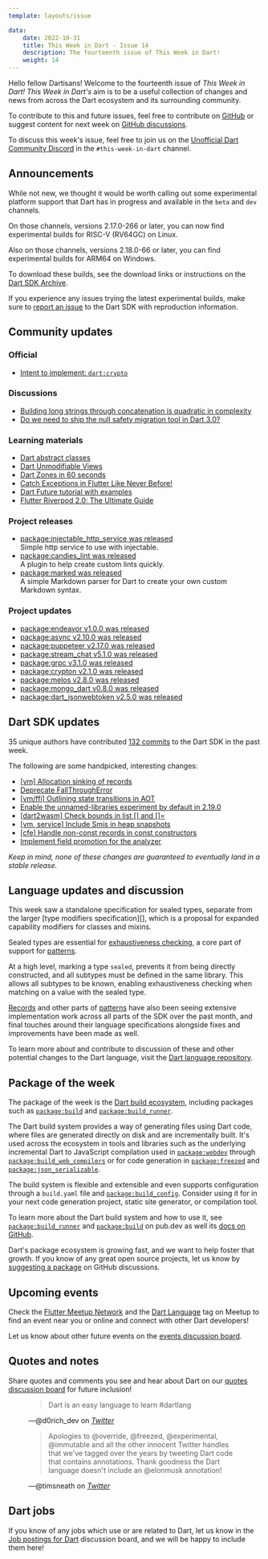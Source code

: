```yaml
---
template: layouts/issue

data:
    date: 2022-10-31
    title: This Week in Dart - Issue 14
    description: The fourteenth issue of This Week in Dart!
    weight: 14
---
```


Hello fellow Dartisans!
Welcome to the fourteenth issue of _This Week in Dart!_
_This Week in Dart's_ aim is to be a useful collection of changes and news
from across the Dart ecosystem and its surrounding community.

To contribute to this and future issues,
feel free to contribute on [GitHub][]
or suggest content for next week on [GitHub discussions][].

To discuss this week's issue,
feel free to join us on the [Unofficial Dart Community Discord][]
in the `#this-week-in-dart` channel.

## Announcements

While not new, we thought it would be worth calling out
some experimental platform support that Dart has in progress
and available in the `beta` and `dev` channels.

On those channels, versions 2.17.0-266 or later,
you can now find experimental builds
for RISC-V (RV64GC) on Linux.

Also on those channels, versions 2.18.0-66 or later,
you can find experimental builds
for ARM64 on Windows.

To download these builds,
see the download links or instructions
on the [Dart SDK Archive](https://dart.dev/get-dart/archive).

If you experience any issues trying the latest experimental builds,
make sure to [report an issue](https://github.com/dart-lang/sdk/issues)
to the Dart SDK with reproduction information.

## Community updates

### Official

- [Intent to implement: `dart:crypto`](https://github.com/dart-lang/sdk/issues/50290)

### Discussions

- [Building long strings through concatenation is quadratic in complexity ](https://github.com/dart-lang/sdk/issues/50304)
- [Do we need to ship the null safety migration tool in Dart 3.0?](https://github.com/dart-lang/sdk/issues/50319)

### Learning materials

- [Dart abstract classes](https://twitter.com/SandroMaglione/status/1586591763837423618)
- [Dart Unmodifiable Views](https://twitter.com/rexthecoder/status/1586115564833230849)
- [Dart Zones in 60 seconds](https://twitter.com/rexthecoder/status/1585003704134299649)
- [Catch Exceptions in Flutter Like Never Before!](https://www.youtube.com/watch?v=noNs58-CmSE)
- [Dart Future tutorial with examples](https://dev.to/tienbku/dart-future-tutorial-with-examples-kpo)
- [Flutter Riverpod 2.0: The Ultimate Guide](https://codewithandrea.com/articles/flutter-state-management-riverpod/)

### Project releases

* [package:injectable_http_service was released](https://pub.dev/packages/injectable_http_service)<br>
  Simple http service to use with injectable.
* [package:candies_lint was released](https://pub.dev/packages/candies_lints)<br>
  A plugin to help create custom lints quickly.
* [package:marked was released](https://pub.dev/packages/marked)<br>
  A simple Markdown parser for Dart to create your own custom Markdown syntax.

### Project updates

- [package:endeavor v1.0.0 was released](https://pub.dev/packages/endeavor/changelog)
- [package:async v2.10.0 was released](https://pub.dev/packages/async/changelog#2100)
- [package:puppeteer v2.17.0 was released](https://pub.dev/packages/puppeteer/changelog#2170)
- [package:stream_chat v5.1.0 was released](https://pub.dev/packages/stream_chat/changelog#510)
- [package:grpc v3.1.0 was released](https://pub.dev/packages/grpc/changelog#310)
- [package:crypton v2.1.0 was released](https://pub.dev/packages/crypton/changelog#210)
- [package:melos v2.8.0 was released](https://pub.dev/packages/melos/changelog#280)
- [package:mongo_dart v0.8.0 was released](https://pub.dev/packages/mongo_dart/changelog#080)
- [package:dart_jsonwebtoken v2.5.0 was released](https://pub.dev/packages/dart_jsonwebtoken/changelog#250)


## Dart SDK updates

35 unique authors have contributed
[132 commits](https://github.com/dart-lang/sdk/compare/1244294c093393a90d9024e7e54a5c72b1a3c35e...f552ffa782b321ea2bd6170d212d3be236764316)
to the Dart SDK in the past week.

The following are some handpicked, interesting changes:

- [[vm] Allocation sinking of records](https://github.com/dart-lang/sdk/commit/e70dec4e82efdf843c76cedbcbaaa29be3777b7d)
- [Deprecate FallThroughError](https://github.com/dart-lang/sdk/commit/c13676f2b7bc52951a770731e602e50426101cf8)
- [[vm/ffi] Outlining state transitions in AOT](https://github.com/dart-lang/sdk/commit/762c507553d8c92add2e9f38d52f4e042b32b2c5)
- [Enable the unnamed-libraries experiment by default in 2.19.0](https://github.com/dart-lang/sdk/commit/9896f1c64706cc7ef6e2eb52f0950174797da6f5)
- [[dart2wasm] Check bounds in list [] and []=](https://github.com/dart-lang/sdk/commit/7e87efd2e711d408c980cbfc30d8d4ae6d2fc5fb)
- [[vm, service] Include Smis in heap snapshots](https://github.com/dart-lang/sdk/commit/2d6037a144f85940e654359dae7b94a7c81bb3a6)
- [[cfe] Handle non-const records in const constructors](https://github.com/dart-lang/sdk/commit/41e04fc452f4d215a2be0ba98a32e61536de28a0)
- [Implement field promotion for the analyzer](https://github.com/dart-lang/sdk/commit/56dcbe8c8ed1a530a99a0cd485ff245840e9d6e9)

_Keep in mind, none of these changes are guaranteed to
eventually land in a stable release._


## Language updates and discussion

This week saw a standalone specification for sealed types,
separate from the larger [type modifiers specification][],
which is a proposal for expanded capability modifiers for classes and mixins.

Sealed types are essential for [exhaustiveness checking][],
a core part of support for [patterns][].

At a high level, marking a type `sealed`,
prevents it from being directly constructed,
and all subtypes must be defined in the same library.
This allows all subtypes to be known,
enabling exhaustiveness checking when matching 
on a value with the sealed type.

[Records][] and other parts of [patterns][] have also
been seeing extensive implementation work
across all parts of the SDK over the past month,
and final touches around their language specifications
alongside fixes and improvements have been made as well.

To learn more about and contribute to discussion
of these and other potential changes to the Dart language,
visit the [Dart language repository][].

[type modifiers proposal]: https://github.com/dart-lang/language/blob/master/working/type-modifiers/feature-specification.md
[exhaustiveness checking]: https://github.com/dart-lang/language/blob/master/working/0546-patterns/exhaustiveness.md
[Records]: https://github.com/dart-lang/language/blob/master/accepted/future-releases/records/records-feature-specification.md
[patterns]: https://github.com/dart-lang/language/issues?q=is%3Aopen+is%3Aissue+label%3Arecords


## Package of the week

The package of the week is the [Dart build ecosystem](https://github.com/dart-lang/build),
including packages such as [`package:build`][] and [`package:build_runner`][].

The Dart build system provides a way of generating files using Dart code,
where files are generated directly on disk and are incrementally built.
It's used across the ecosystem in tools and libraries
such as the underlying incremental Dart to JavaScript compilation
used in [`package:webdev`](https://pub.dev/packages/webdev)
through [`package:build_web_compilers`](https://pub.dev/packages/build_web_compilers)
or for code generation in
[`package:freezed`](https://pub.dev/packages/freezed) and
[`package:json_serializable`](https://pub.dev/packages/json_serializable).

The build system is flexible and extensible
and even supports configuration through
a `build.yaml` file 
and [`package:build_config`](https://pub.dev/packages/build_config).
Consider using it for in your next code generation project,
static site generator, or compilation tool.

To learn more about the Dart build system and how to use it,
see [`package:build_runner`][] and [`package:build`][] on pub.dev
as well its [docs on GitHub][build_docs].

Dart's package ecosystem is growing fast,
and we want to help foster that growth.
If you know of any great open source projects,
let us know by [suggesting a package][] on GitHub discussions.

[`package:build_runner`]: https://pub.dev/packages/build_runner
[`package:build`]: https://pub.dev/packages/build
[build_docs]: https://github.com/dart-lang/build/tree/master/docs
[daco-discuss]: https://github.com/blaugold/daco/discussions

## Upcoming events

Check the [Flutter Meetup Network][]
and the [Dart Language][Dart Meetup] tag on Meetup
to find an event near you or online and
connect with other Dart developers!

Let us know about other future events on
the [events discussion board][].


## Quotes and notes

Share quotes and comments you see and hear about Dart
on our [quotes discussion board][] for future inclusion!

<figure class="quote">
    <blockquote cite="https://twitter.com/d0rich_dev/status/1586719819197517825">
        <p>Dart is an easy language to learn #dartlang</p>
    </blockquote>
    <figcaption>—@d0rich_dev on <cite><a href="https://twitter.com/d0rich_dev/status/1586719819197517825">Twitter</a></cite></figcaption>
</figure>

<figure class="quote">
    <blockquote cite="https://twitter.com/timsneath/status/1587109058586505216">
        <p>Apologies to @override, @freezed, @experimental, @immutable
           and all the other innocent Twitter handles
           that we've tagged over the years by tweeting Dart code
           that contains annotations. 
           Thank goodness the Dart language
           doesn't include an @elonmusk annotation!</p>
    </blockquote>
    <figcaption>—@timsneath on <cite><a href="https://twitter.com/timsneath/status/1587109058586505216">Twitter</a></cite></figcaption>
</figure>

## Dart jobs

If you know of any jobs which use or are related to Dart,
let us know in the [Job postings for Dart][] discussion board,
and we will be happy to include them here!


[Dart language repository]: https://github.com/dart-lang/language
[Flutter Meetup Network]: https://www.meetup.com/pro/flutter
[Dart Meetup]: https://www.meetup.com/topics/dart-language/
[Flutter and Dart team job openings]: https://dart.dev/jobs
[GitHub]: https://github.com/parlough/thisweekindart
[GitHub discussions]: https://github.com/parlough/thisweekindart/discussions
[events discussion board]: https://github.com/parlough/thisweekindart/discussions/5
[quotes discussion board]: https://github.com/parlough/thisweekindart/discussions/3
[suggesting a package]: https://github.com/parlough/thisweekindart/discussions/2
[Job postings for Dart]: https://github.com/parlough/thisweekindart/discussions/4
[Unofficial Dart Community Discord]: https://discord.gg/Qt6DgfAWWx
